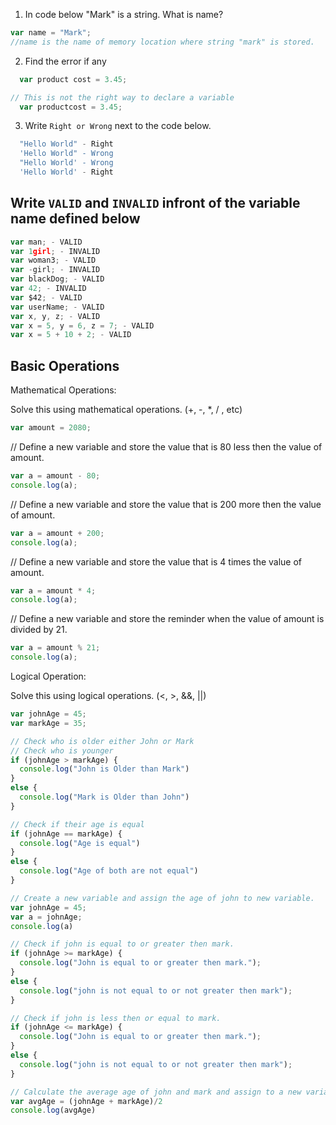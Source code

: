1. In code below "Mark" is a string.  What is name?
```js
var name = "Mark";
//name is the name of memory location where string "mark" is stored. 
```

2. Find the error if any
```js
  var product cost = 3.45;
```
```js
// This is not the right way to declare a variable 
  var productcost = 3.45;
```

3. Write `Right or Wrong` next to the code below.

```js
  "Hello World" - Right
  'Hello World" - Wrong
  "Hello World' - Wrong
  'Hello World' - Right
```

## Write `VALID` and `INVALID` infront of the variable name defined below
```js
var man; - VALID
var 1girl; - INVALID
var woman3; - VALID 
var -girl; - INVALID
var blackDog; - VALID
var 42; - INVALID
var $42; - VALID 
var userName; - VALID
var x, y, z; - VALID
var x = 5, y = 6, z = 7; - VALID
var x = 5 + 10 + 2; - VALID
```

## Basic Operations

Mathematical Operations:

Solve this using mathematical operations. (+, -, *, / , etc)

```js
var amount = 2080;
```
// Define a new variable and store the value that is 80 less then the value of amount.
```js
var a = amount - 80; 
console.log(a);
```
// Define a new variable and store the value that is 200 more then the value of amount.
```js
var a = amount + 200;
console.log(a);
```

// Define a new variable and store the value that is 4 times the value of amount.
```js
var a = amount * 4;
console.log(a);
```

// Define a new variable and store the reminder when the value of amount is  divided by 21.
```js
var a = amount % 21;
console.log(a);
```

Logical Operation:

Solve this using logical operations. (<, >, &&, ||)

```js
var johnAge = 45;
var markAge = 35;

// Check who is older either John or Mark
// Check who is younger
if (johnAge > markAge) {
  console.log("John is Older than Mark")
}
else {
  console.log("Mark is Older than John")
}

// Check if their age is equal
if (johnAge == markAge) {
  console.log("Age is equal")
}
else {
  console.log("Age of both are not equal")
}

// Create a new variable and assign the age of john to new variable.
var johnAge = 45;
var a = johnAge;
console.log(a)

// Check if john is equal to or greater then mark.
if (johnAge >= markAge) {
  console.log("John is equal to or greater then mark.");
}
else {
  console.log("john is not equal to or not greater then mark");
}

// Check if john is less then or equal to mark.
if (johnAge <= markAge) {
  console.log("John is equal to or greater then mark.");
}
else {
  console.log("john is not equal to or not greater then mark");
}

// Calculate the average age of john and mark and assign to a new variable.
var avgAge = (johnAge + markAge)/2
console.log(avgAge)
```